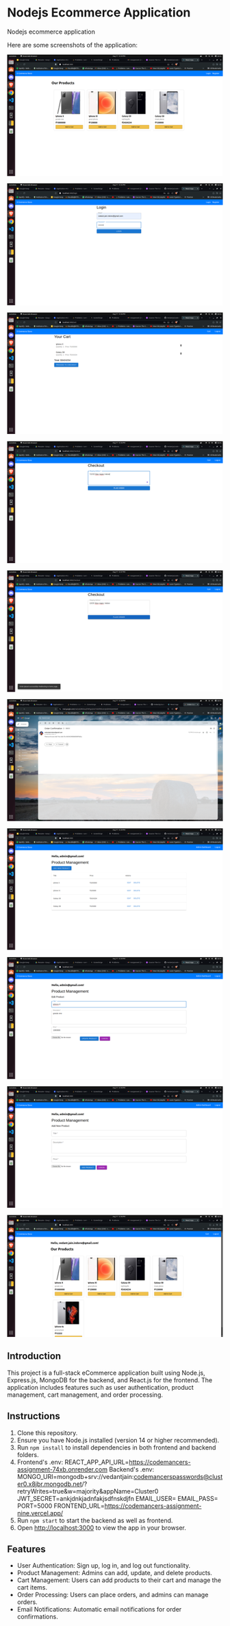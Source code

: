 # Nodejs Ecommerce Application

Nodejs ecommerce application

Here are some screenshots of the application:

![Home Page](./frontend/public/screenshots/1.png)

![Login Page](./frontend/public/screenshots/2.png)

![Cart Items](./frontend/public/screenshots/3.png)

![Checkout Page](./frontend/public/screenshots/4.png)

![Order successfully placed toast](./frontend/public/screenshots/5.png)

![Received order confirmation](./frontend/public/screenshots/6.png)

![Logged in as Admin](./frontend/public/screenshots/7.png)

![Edit Product](./frontend/public/screenshots/8.png)

![Add new Product](./frontend/public/screenshots/9.png)

![New Product added](./frontend/public/screenshots/10.png)


## Introduction

This project is a full-stack eCommerce application built using Node.js, Express.js, MongoDB for the backend, and React.js for the frontend. The application includes features such as user authentication, product management, cart management, and order processing.

## Instructions

1. Clone this repository.
2. Ensure you have Node.js installed (version 14 or higher recommended).
3. Run `npm install` to install dependencies in both frontend and backend folders.
4. Frontend's .env: 
REACT_APP_API_URL=https://codemancers-assignment-74xb.onrender.com
Backend's .env: 
MONGO_URI=mongodb+srv://vedantjain:codemancerspasswords@cluster0.x8jbr.mongodb.net/?retryWrites=true&w=majority&appName=Cluster0
JWT_SECRET=ankjdnkjadnfakjsdfnskdjfn
EMAIL_USER=
EMAIL_PASS=
PORT=5000
FRONTEND_URL=https://codemancers-assignment-nine.vercel.app/
5. Run `npm start` to start the backend as well as frontend.
6. Open [http://localhost:3000](http://localhost:3000) to view the app in your browser.

## Features

- User Authentication: Sign up, log in, and log out functionality.
- Product Management: Admins can add, update, and delete products.
- Cart Management: Users can add products to their cart and manage the cart items.
- Order Processing: Users can place orders, and admins can manage orders.
- Email Notifications: Automatic email notifications for order confirmations.